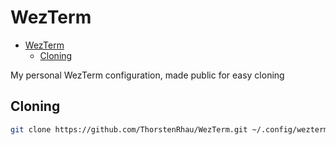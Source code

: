 # WezTerm

<!--toc:start-->

- [WezTerm](#wezterm)
  - [Cloning](#cloning)
  <!--toc:end-->

My personal WezTerm configuration, made public for easy cloning

## Cloning

```zsh
git clone https://github.com/ThorstenRhau/WezTerm.git ~/.config/wezterm
```
